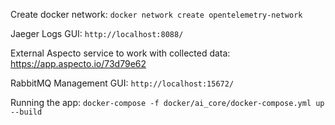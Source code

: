 Create docker network:
`docker network create opentelemetry-network`

Jaeger Logs GUI:
`http://localhost:8088/`

External Aspecto service to work with collected data:
https://app.aspecto.io/73d79e62

RabbitMQ Management GUI:
`http://localhost:15672/`

Running the app:
`docker-compose -f docker/ai_core/docker-compose.yml up --build`
